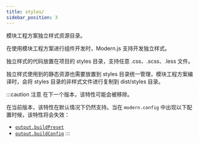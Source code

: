 ```yaml
---
title: styles/
sidebar_position: 3
---
```


模块工程方案独立样式资源目录。

在使用模块工程方案进行组件开发时，Modern.js 支持开发独立样式。

独立样式的代码放置在项目的 styles 目录，支持任意 .css、.scss、.less 文件。

独立样式使用到的静态资源也需要放置到 styles 目录统一管理，模块工程方案编译时，会将 styles 目录的非样式文件进行复制到 dist/styles 目录。

:::caution 注意
在下一个版本，该特性可能会被移除。

在当前版本，该特性在默认情况下仍然支持。当在 `modern.config` 中出现以下配置时候，该特性将会失效：

- [`output.buildPreset`](/docs/apis/module/config/output/build-preset)
- [`output.buildConfig`](/docs/apis/module/config/output/build-config)
:::
